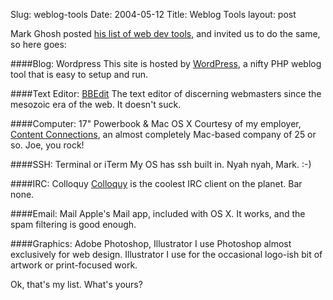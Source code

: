 Slug: weblog-tools
Date: 2004-05-12
Title: Weblog Tools
layout: post

Mark Ghosh posted <a href="http://weblogtoolscollection.com/archives/2004/05/11/the-tools-of-my-trade/">his list of web dev tools</a>, and invited us to do the same, so here goes:

####Blog: Wordpress
This site is hosted by <a href="http://wordpress.org">WordPress</a>, a nifty PHP weblog tool that is easy to setup and run.

####Text Editor: <a href="http://www.barebones.com">BBEdit</a>
The text editor of discerning webmasters since the mesozoic era of the web. It doesn&#39;t suck.

####Computer: 17&quot; Powerbook &amp; Mac OS X
Courtesy of my employer, <a href="http://www.contentconnections.com">Content Connections</a>, an almost completely Mac-based company of 25 or so. Joe, you rock!

####SSH: Terminal or iTerm
My OS has ssh built in. Nyah nyah, Mark. :-)

####IRC: Colloquy
<a href="http://www.colloquy.info">Colloquy</a> is the coolest IRC client on the planet. Bar none.

####Email: Mail
Apple&#39;s Mail app, included with OS X. It works, and the spam filtering is good enough.

####Graphics: Adobe Photoshop, Illustrator
I use Photoshop almost exclusively for web design. Illustrator I use for the occasional logo-ish bit of artwork or print-focused work.

Ok, that&#39;s my list. What&#39;s yours?
